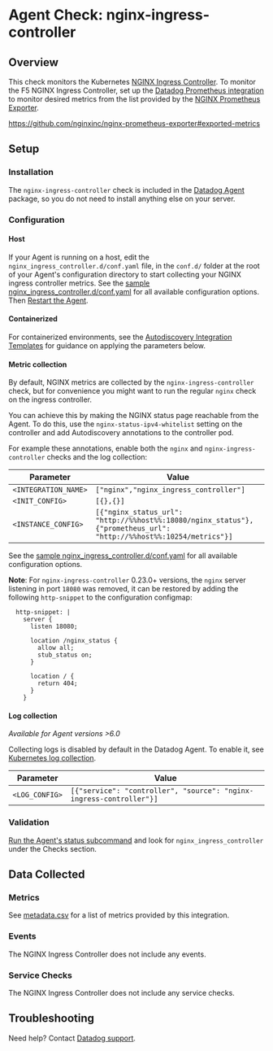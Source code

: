 # Agent Check: nginx-ingress-controller

## Overview

This check monitors the Kubernetes [NGINX Ingress Controller][1]. To monitor the F5 NGINX Ingress Controller, set up the [Datadog Prometheus integration][10] to monitor desired metrics from the list provided by the [NGINX Prometheus Exporter][11].

https://github.com/nginxinc/nginx-prometheus-exporter#exported-metrics

## Setup

### Installation

The `nginx-ingress-controller` check is included in the [Datadog Agent][2] package, so you do not need to install anything else on your server.

### Configuration

<!-- xxx tabs xxx -->
<!-- xxx tab "Host" xxx -->

#### Host

If your Agent is running on a host, edit the `nginx_ingress_controller.d/conf.yaml` file, in the `conf.d/` folder at the root of your Agent's configuration directory to start collecting your NGINX ingress controller metrics. See the [sample nginx_ingress_controller.d/conf.yaml][3] for all available configuration options. Then [Restart the Agent][4].

<!-- xxz tab xxx -->
<!-- xxx tab "Containerized" xxx -->

#### Containerized

For containerized environments, see the [Autodiscovery Integration Templates][5] for guidance on applying the parameters below.

<!-- xxz tab xxx -->
<!-- xxz tabs xxx -->

#### Metric collection

By default, NGINX metrics are collected by the `nginx-ingress-controller` check, but for convenience you might want to run the regular `nginx` check on the ingress controller.

You can achieve this by making the NGINX status page reachable from the Agent. To do this, use the `nginx-status-ipv4-whitelist` setting on the controller and add Autodiscovery annotations to the controller pod.

For example these annotations, enable both the `nginx` and `nginx-ingress-controller` checks and the log collection:

| Parameter            | Value                                                                                                              |
| -------------------- | ------------------------------------------------------------------------------------------------------------------ |
| `<INTEGRATION_NAME>` | `["nginx","nginx_ingress_controller"]`                                                                             |
| `<INIT_CONFIG>`      | `[{},{}]`                                                                                                          |
| `<INSTANCE_CONFIG>`  | `[{"nginx_status_url": "http://%%host%%:18080/nginx_status"},{"prometheus_url": "http://%%host%%:10254/metrics"}]` |

See the [sample nginx_ingress_controller.d/conf.yaml][3] for all available configuration options.

**Note**: For `nginx-ingress-controller` 0.23.0+ versions, the `nginx` server listening in port `18080` was removed, it can be restored by adding the following `http-snippet` to the configuration configmap:

```text
  http-snippet: |
    server {
      listen 18080;

      location /nginx_status {
        allow all;
        stub_status on;
      }

      location / {
        return 404;
      }
    }
```

#### Log collection

<!-- partial
{{< site-region region="us3" >}}
**Log collection is not supported for the Datadog {{< region-param key="dd_site_name" >}} site**.
{{< /site-region >}}
partial -->

_Available for Agent versions >6.0_

Collecting logs is disabled by default in the Datadog Agent. To enable it, see [Kubernetes log collection][6].

| Parameter      | Value                                                              |
| -------------- | ------------------------------------------------------------------ |
| `<LOG_CONFIG>` | `[{"service": "controller", "source": "nginx-ingress-controller"}]` |

### Validation

[Run the Agent's status subcommand][7] and look for `nginx_ingress_controller` under the Checks section.

## Data Collected

### Metrics

See [metadata.csv][8] for a list of metrics provided by this integration.

### Events

The NGINX Ingress Controller does not include any events.

### Service Checks

The NGINX Ingress Controller does not include any service checks.

## Troubleshooting

Need help? Contact [Datadog support][9].

[1]: https://kubernetes.github.io/ingress-nginx
[2]: https://app.datadoghq.com/account/settings#agent
[3]: https://github.com/DataDog/integrations-core/blob/master/nginx_ingress_controller/datadog_checks/nginx_ingress_controller/data/conf.yaml.example
[4]: https://docs.datadoghq.com/agent/guide/agent-commands/#start-stop-and-restart-the-agent
[5]: https://docs.datadoghq.com/agent/kubernetes/integrations/
[6]: https://docs.datadoghq.com/agent/kubernetes/log/
[7]: https://docs.datadoghq.com/agent/guide/agent-commands/#agent-status-and-information
[8]: https://github.com/DataDog/integrations-core/blob/master/nginx_ingress_controller/metadata.csv
[9]: https://docs.datadoghq.com/help/
[10]: https://docs.datadoghq.com/agent/kubernetes/prometheus/
[11]: https://github.com/nginxinc/nginx-prometheus-exporter#exported-metrics
